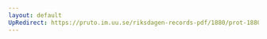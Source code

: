 ```yaml
---
layout: default
UpRedirect: https://pruto.im.uu.se/riksdagen-records-pdf/1880/prot-1880--fk--005/prot-1880--fk--005_004.pdf
---
```

